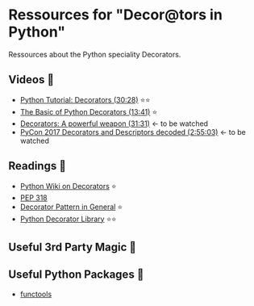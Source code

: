 # Ressources for "Decor@tors in Python"
Ressources about the Python speciality Decorators.

## Videos :movie_camera:
- [Python Tutorial: Decorators (30:28)](https://www.youtube.com/watch?v=FsAPt_9Bf3U&t=7s) :star::star:
- [The Basic of Python Decorators (13:41)](https://www.youtube.com/watch?v=mZ5IwFfqvz8&t=11s) :star:
- [Decorators: A powerful weapon (31:31)](https://www.youtube.com/watch?v=9oyr0mocZTg&t=18s) <- to be watched
- [PyCon 2017 Decorators and Descriptors decoded (2:55:03)](https://www.youtube.com/watch?v=81S01c9zytE&t=3020s) <- to be watched


## Readings :notebook:
- [Python Wiki on Decorators](https://wiki.python.org/moin/PythonDecorators) :star:
- [PEP 318](https://www.python.org/dev/peps/pep-0318/) 
- [Decorator Pattern in General](https://en.wikipedia.org/wiki/Decorator_pattern) :star:
- [Python Decorator Library](https://wiki.python.org/moin/PythonDecoratorLibrary) :star::star:

## Useful 3rd Party Magic :crystal_ball:

## Useful Python Packages :rocket:
- [functools](https://docs.python.org/3/library/functools.html)
